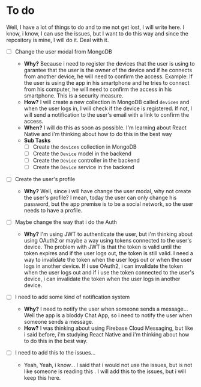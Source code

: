 # To do
Well, I have a lot of things to do and to me not get lost, I will write here.
I know, i know, I can use the issues, but I want to do this way and since the repository is mine, I will do it. Deal with it.

- [ ] Change the user modal from MongoDB
    - **Why?** Because i need to register the devices that the user is using to garantee that the user is the owner of the device and if he connects from another device, he will need to confirm the access.
    Example: If the user is using the app in his smartphone and he tries to connect from his computer, he will need to confirm the access in his smartphone. This is a security measure.
    - **How?** I will create a new collection in MongoDB called `devices` and when the user logs in, I will check if the device is registered. If not, I will send a notification to the user's email with a link to confirm the access.
    - **When?** I will do this as soon as possible. I'm learning about React Native and i'm thinking about how to do this in the best way
    - **Sub Tasks**
        - [ ] Create the `devices` collection in MongoDB
        - [ ] Create the `Device` model in the backend
        - [ ] Create the `Device` controller in the backend
        - [ ] Create the `Device` service in the backend

- [ ] Create the user's profile
    - **Why?** Well, since i will have change the user modal, why not create the user's profile? I mean, today the user can only change his password, but the app premise is to be a social network, so the user needs to have a profile.

- [ ] Maybe change the way that i do the Auth
    - **Why?** I'm using JWT to authenticate the user, but i'm thinking about using OAuth2 or maybe a way using tokens connected to the user's device. The problem with JWT is that the token is valid until the token expires and if the user logs out, the token is still valid. I need a way to invalidate the token when the user logs out or when the user logs in another device. If i use OAuth2, i can invalidate the token when the user logs out and if i use the token connected to the user's device, i can invalidate the token when the user logs in another device.

- [ ] I need to add some kind of notification system
    - **Why?** I need to notify the user when someone sends a message... Well the app is a bloddy Chat App, so i need to notify the user when someone sends a message.
    - **How?** I was thinking about using Firebase Cloud Messaging, but like i said before, i'm studying React Native and i'm thinking about how to do this in the best way.

- [ ] I need to add this to the issues...
    - Yeah, Yeah, i know... I said that i would not use the issues, but is not like someone is reading this
    . I will add this to the issues, but i will keep this here.
